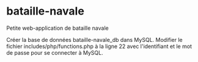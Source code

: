 # bataille-navale
Petite web-application de bataille navale

Créer la base de données bataille-navale_db dans MySQL.
Modifier le fichier includes/php/functions.php à la ligne 22 avec l'identifiant et le mot de passe pour se connecter à MySQL.
